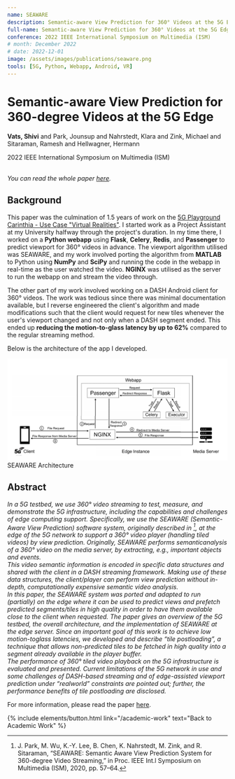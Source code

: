 ```yaml
---
name: SEAWARE
description: Semantic-aware View Prediction for 360° Videos at the 5G Edge. <em>IEEE ISM 2022.</em>
full-name: Semantic-aware View Prediction for 360° Videos at the 5G Edge
conference: 2022 IEEE International Symposium on Multimedia (ISM)
# month: December 2022
# date: 2022-12-01
image: /assets/images/publications/seaware.png
tools: [5G, Python, Webapp, Android, VR]
---
```


<div>
<h1> Semantic-aware View Prediction for 360-degree Videos at the 5G Edge </h1>
<p class="h5"> <strong>Vats, Shivi</strong> and Park, Jounsup and Nahrstedt, Klara and Zink, Michael and Sitaraman, Ramesh and Hellwagner, Hermann </p>
<p class="h5"> 2022 IEEE International Symposium on Multimedia (ISM) </p>
</div>

<p><br /><em>You can read the whole paper <a href="https://ieeexplore.ieee.org/abstract/document/10019680/">here</a>.</em></p>

## Background

This paper was the culmination of 1.5 years of work on the [5G Playground Carinthia - Use Case "Virtual Realities"](https://5gplayground.at/en/use-cases/). I started work as a Project Assistant at my University halfway through the project's duration. In my time there, I worked on a **Python webapp** using **Flask**, **Celery**, **Redis**, and **Passenger** to predict viewport for 360° videos in advance. The viewport algorithm utilised was SEAWARE, and my work involved porting the algorithm from **MATLAB** to Python using **NumPy** and **SciPy** and running the code in the webapp in real-time as the user watched the video. **NGINX** was utilised as the server to run the webapp on and stream the video through.

The other part of my work involved working on a DASH Android client for 360° videos. The work was tedious since there was minimal documentation available, but I reverse engineered the client's algorithm and made modifications such that the client would request for new tiles whenever the user's viewport changed and not only when a DASH segment ended. This ended up **reducing the motion-to-glass latency by up to 62%** compared to the regular streaming method.

Below is the architecture of the app I developed.

<div>
<img src="/assets/images/publications/seaware.png" class="img-fluid" alt="SEAWARE Architecture"/>
</div>
<div class="text-center">
    SEAWARE Architecture
</div>

## Abstract

*In a 5G testbed, we use 360° video streaming to test, measure, and demonstrate the 5G infrastructure, including the capabilities and challenges of edge computing support. Specifically, we use the SEAWARE (Semantic-Aware View Prediction) software system, originally described in [^1], at the edge of the 5G network to support a 360° video player (handling tiled videos) by view prediction. Originally, SEAWARE performs semanticanalysis of a 360° video on the media server, by extracting, e.g., important objects and events.*     
*This video semantic information is encoded in specific data structures and shared with the client in a DASH streaming framework. Making use of these data structures, the client/player can perform view prediction without in-depth, computationally expensive semantic video analysis.*    
*In this paper, the SEAWARE system was ported and adapted to run (partially) on the edge where it can be used to predict views and prefetch predicted segments/tiles in high quality in order to have them available close to the client when requested. The paper gives an overview of the 5G testbed, the overall architecture, and the implementation of SEAWARE at the edge server. Since an important goal of this work is to achieve low motion-toglass latencies, we developed and describe “tile postloading”, a technique that allows non-predicted tiles to be fetched in high quality into a segment already available in the player buffer.*     
*The performance of 360° tiled video playback on the 5G infrastructure is evaluated and presented. Current limitations of the 5G network in use and some challenges of DASH-based streaming and of edge-assisted viewport prediction under “realworld” constraints are pointed out; further, the performance benefits of tile postloading are disclosed.*

For more information, please read the paper [here](https://ieeexplore.ieee.org/abstract/document/10019680/).

[^1]: J. Park, M. Wu, K.-Y. Lee, B. Chen, K. Nahrstedt, M. Zink, and R. Sitaraman, “SEAWARE: Semantic Aware View Prediction System for 360-degree Video Streaming,” in Proc. IEEE Int.l Symposium on Multimedia (ISM), 2020, pp. 57–64.


<p class="text-center">
{% include elements/button.html link="/academic-work" text="Back to Academic Work" %}
</p>